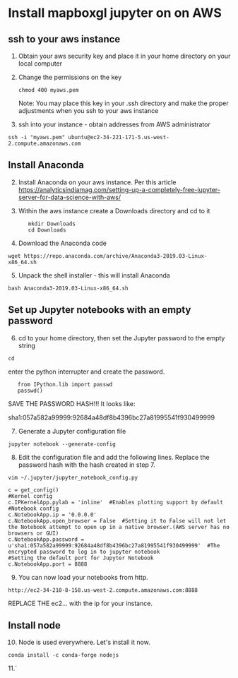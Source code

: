 # Install mapboxgl jupyter on on AWS

## ssh to your  aws instance

1.  Obtain your aws security key and place it in your home directory on your local computer
2.  Change the permissions on the key
    
    `chmod 400 myaws.pem`
    
    Note:  You may place this key in your .ssh directory and make the proper adjustments when
    you ssh to your aws instance

1.  ssh into your instance - obtain addresses from AWS administrator

`ssh -i "myaws.pem" ubuntu@ec2-34-221-171-5.us-west-2.compute.amazonaws.com`

## Install Anaconda
2.  Install Anaconda on your aws instance.
    Per this article
    https://analyticsindiamag.com/setting-up-a-completely-free-jupyter-server-for-data-science-with-aws/

3.  Within the aws instance create a Downloads directory and cd to it

     ```
        mkdir Downloads
        cd Downloads
    ```
     
4.  Download the Anaconda code

`wget https://repo.anaconda.com/archive/Anaconda3-2019.03-Linux-x86_64.sh`  

5.  Unpack the shell installer - this will install Anaconda

`bash Anaconda3-2019.03-Linux-x86_64.sh`   

## Set up Jupyter notebooks with an empty password

6.    cd to your home directory, then set the Jupyter password to the empty string

   `cd`
   
   enter the python interrupter and create the password.
   
   ```$xslt
      from IPython.lib import passwd
      passwd()
```

SAVE THE PASSWORD HASH!!!  It looks like:

sha1:057a582a99999:92684a48df8b4396bc27a81995541f930499999

7.  Generate a Jupyter configuration file

`jupyter notebook --generate-config`

8.  Edit the configuration file and add the following lines.  Replace the password hash with
the hash created in step 7.

`vim ~/.jupyter/jupyter_notebook_config.py`

```
c = get_config()
#Kernel config
c.IPKernelApp.pylab = 'inline'  #Enables plotting support by default
#Notebook config
c.NotebookApp.ip = '0.0.0.0'
c.NotebookApp.open_browser = False  #Setting it to False will not let the Notebook attempt to open up in a native browser.(AWS server has no browsers or GUI)
c.NotebookApp.password = u'sha1:057a582a99999:92684a48df8b4396bc27a81995541f930499999'  #The encrypted password to log in to jupyter notebook
#Setting the default port for Jupyter Notebook
c.NotebookApp.port = 8888
```

9.  You can now load your notebooks from http.

`http://ec2-34-210-8-158.us-west-2.compute.amazonaws.com:8888`

REPLACE THE ec2... with the ip for your instance.

## Install node

10.  Node is used everywhere.  Let's install it now.

`conda install -c conda-forge nodejs`

11.`








